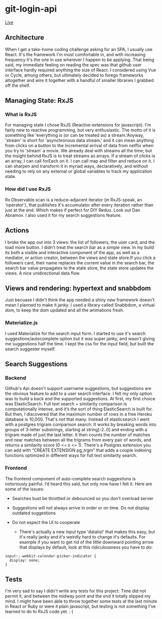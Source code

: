 # git-login-api
[Live](https://shipt-github-user-search.herokuapp.com/)

## Architecture
When I get a take-home coding challenge asking for an SPA, I usually use React. It's the framework I'm most comfortable in, and with increasing frequency it's the one in use wherever I happen to be applying. That being said, my immediate feeling on reading the spec was that github user interface hardly required anything the size of React. I considered using Vue or Cycle, among others, but ultimately decided to forego frameworks altogether and wire it together with a handful of smaller libraries I grabbed off the shelf.

## Managing State: RxJS

### What is RxJS
For managing state I chose RxJS (Reactive extensions for javascript). I'm fairly new to reactive programming, but very enthusiastic. The motto of it is something like 'everything is (or can be treated as) a stream.'Anyway, 'stream' is short for 'asynchronous data stream,' and it can mean anything from clicks on a button to the incremental arrival of data from netflix when you try to 'stream' a movie. We already deal with streams all the time; but the insight behind RxJS is to treat streams as arrays. If a stream of clicks is an array, I can call forEach on it. I can call map and filter and reduce on it. I can sharpen and transform it in myriad ways, declaratively, and without needing to rely on any external or global variables to track my application state.

### How did I use RxJS
Rx.Observable.scan is a reduce-adjacent iterator (in RxJS-speak, an 'operator'), that publishes it's accumulator after every iteration rather than just at the end. Which makes if perfect for DIY Redux. Look out Dan Abramov.
I also used it for my search suggestions feature.

## Actions
I broke the app out into 3 views: the list of followers, the user card, and the load more button. I didn't treat the search bar as a simple view. In my build its both a visible and interactive component of the app, as well as a mediator, or action creator, between the views and state store.If you click a followers card, their name replaces the current value in the search bar, the search bar value propagates to the state store, the state store updates the views. A nice unidirectional data flow.

## Views and rendering: hypertext and snabbdom
Just becuase I didn't think the app needed a shiny new framework doesn't mean I planned to make it janky. I used a library called Snabbdom, a virtual dom, to keep the dom updated and all the animations fresh.

### Materialize.js
I used Materialize for the search input form. I started to use it's search suggestions/autocomplete option but it was super janky, and wasn't giving me suggestions half the time. I kept the css for the input field, but built the search suggester myself.

## Search Suggestions

### Backend
Github's Api doesn't support username suggestions, but suggestions are the obvious feature to add to a user search interface. I felt my only option was to build a back end the supported suggestions. At first, my first choice was ElasticSearch. Full text search + similarity comparison is computationally intense, and it’s the sort of thing ElasticSearch is built for. But then, I discovered that the maximum number of rows in a free Heroku database is 10,000. That's not that many. Instead of elasticsearch I went with a postgres trigram comparison search. It works by breaking words into groups of 3-letter substrings, starting at string[-2..0] and ending with a trigram made of just the last letter. It then counts the number of matches and near matches between all the trigrams from every pair of words, and returns a similarity score (0 <= s <= 1). There's a Postgres extension you can add with “CREATE EXTENSION pg_trgm" that adds a couple indexing functions optimized in different ways for full text similarity search.

### Frontend
The frontend component of auto-complete search suggestions is notoriously painful. I’d heard this said, but only now have I felt it. Here are some of the issues:
* Searches bust be throttled or debounced so you don't overload server

* Suggestions will not always arrive in order or on time. Do not display outdated suggestions
* Do not expect the UI to cooperate
  * There's actually a new input type 'datalist' that makes this easy, but it's really janky and it's weirdly hard to change it's defaults. For example if you want to get rid of the little downward pointing arrow that displays by default, look at this ridiculousness you have to do: 
````
input::-webkit-calendar-picker-indicator {
  display: none;
}
````

## Tests
I'm very sad to say I didn't write any tests for this project. Time did not permit it, and between the midway point and the end it totally slipped my mind. I might have been able to throw together some tests at the last minute in React or Ruby or were it plain javascript, but testing is not something I've learned to do to RxJS code yet. : (


